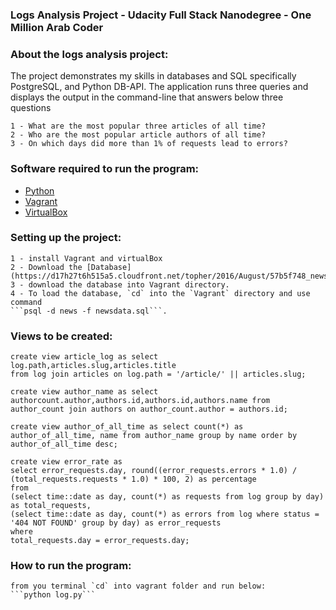 ### Logs Analysis Project - Udacity Full Stack Nanodegree - One Million 	 Arab Coder

### About the logs analysis project:
The project demonstrates my skills in databases and SQL specifically PostgreSQL, and Python DB-API. The application runs three queries and displays the output in the command-line that answers below three questions

	1 - What are the most popular three articles of all time?
	2 - Who are the most popular article authors of all time?
	3 - On which days did more than 1% of requests lead to errors?

### Software required to run the program:
- [Python](https://www.python.org/)
- [Vagrant](https://www.vagrantup.com/)
- [VirtualBox](https://www.virtualbox.org/)

### Setting up the project:
	1 - install Vagrant and virtualBox
	2 - Download the [Database](https://d17h27t6h515a5.cloudfront.net/topher/2016/August/57b5f748_newsdata/newsdata.zip)
	3 - download the database into Vagrant directory.
	4 - To load the database, `cd` into the `Vagrant` directory and use command
	```psql -d news -f newsdata.sql```.
### Views to be created:
    create view article_log as select log.path,articles.slug,articles.title
	from log join articles on log.path = '/article/' || articles.slug;

	create view author_name as select authorcount.author,authors.id,authors.id,authors.name from author_count join authors on author_count.author = authors.id;

	create view author_of_all_time as select count(*) as author_of_all_time, name from author_name group by name order by author_of_all_time desc;

	create view error_rate as 
	select error_requests.day, round((error_requests.errors * 1.0) / (total_requests.requests * 1.0) * 100, 2) as percentage
	from
	(select time::date as day, count(*) as requests from log group by day) as total_requests, 
	(select time::date as day, count(*) as errors from log where status = '404 NOT FOUND' group by day) as error_requests
	where
	total_requests.day = error_requests.day;

### How to run the program:
	from you terminal `cd` into vagrant folder and run below:
	```python log.py```

